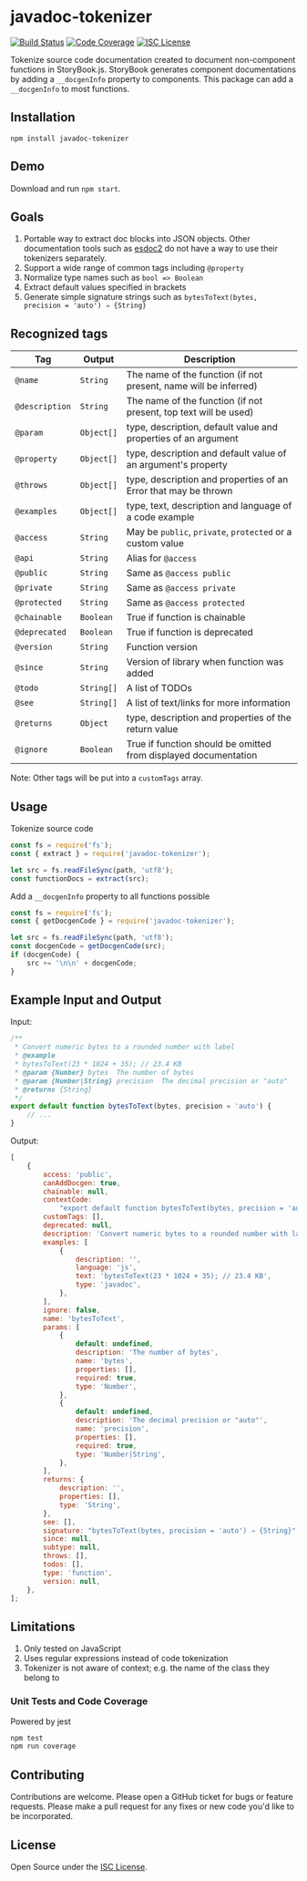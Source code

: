 # javadoc-tokenizer

[![Build Status](https://travis-ci.com/kensnyder/javadoc-tokenizer.svg?branch=master&v=0.9.2)](https://travis-ci.com/kensnyder/javadoc-tokenizer)
[![Code Coverage](https://codecov.io/gh/kensnyder/javadoc-tokenizer/branch/master/graph/badge.svg?v=0.9.2)](https://codecov.io/gh/kensnyder/javadoc-tokenizer)
[![ISC License](https://img.shields.io/npm/l/javadoc-tokenizer.svg?v=0)](https://opensource.org/licenses/ISC)

Tokenize source code documentation created to document non-component functions
in StoryBook.js. StoryBook generates component documentations by adding a
`__docgenInfo` property to components. This package can add a `__docgenInfo` to
most functions.

## Installation

`npm install javadoc-tokenizer`

## Demo

Download and run `npm start`.

## Goals

1. Portable way to extract doc blocks into JSON objects. Other documentation
   tools such as [esdoc2](https://npmjs.com/package/esdoc2) do not have a way to
   use their tokenizers separately.
1. Support a wide range of common tags including `@property`
1. Normalize type names such as `bool => Boolean`
1. Extract default values specified in brackets
1. Generate simple signature strings such as
   `bytesToText(bytes, precision = 'auto') ⇒ {String}`

## Recognized tags

| Tag            | Output     | Description                                                      |
| -------------- | ---------- | ---------------------------------------------------------------- |
| `@name`        | `String`   | The name of the function (if not present, name will be inferred) |
| `@description` | `String`   | The name of the function (if not present, top text will be used) |
| `@param`       | `Object[]` | type, description, default value and properties of an argument   |
| `@property`    | `Object[]` | type, description and default value of an argument's property    |
| `@throws`      | `Object[]` | type, description and properties of an Error that may be thrown  |
| `@examples`    | `Object[]` | type, text, description and language of a code example           |
| `@access`      | `String`   | May be `public`, `private`, `protected` or a custom value        |
| `@api`         | `String`   | Alias for `@access`                                              |
| `@public`      | `String`   | Same as `@access public`                                         |
| `@private`     | `String`   | Same as `@access private`                                        |
| `@protected`   | `String`   | Same as `@access protected`                                      |
| `@chainable`   | `Boolean`  | True if function is chainable                                    |
| `@deprecated`  | `Boolean`  | True if function is deprecated                                   |
| `@version`     | `String`   | Function version                                                 |
| `@since`       | `String`   | Version of library when function was added                       |
| `@todo`        | `String[]` | A list of TODOs                                                  |
| `@see`         | `String[]` | A list of text/links for more information                        |
| `@returns`     | `Object`   | type, description and properties of the return value             |
| `@ignore`      | `Boolean`  | True if function should be omitted from displayed documentation  |

Note: Other tags will be put into a `customTags` array.

## Usage

Tokenize source code

```js
const fs = require('fs');
const { extract } = require('javadoc-tokenizer');

let src = fs.readFileSync(path, 'utf8');
const functionDocs = extract(src);
```

Add a `__docgenInfo` property to all functions possible

```js
const fs = require('fs');
const { getDocgenCode } = require('javadoc-tokenizer');

let src = fs.readFileSync(path, 'utf8');
const docgenCode = getDocgenCode(src);
if (docgenCode) {
	src += '\n\n' + docgenCode;
}
```

## Example Input and Output

Input:

```js
/**
 * Convert numeric bytes to a rounded number with label
 * @example
 * bytesToText(23 * 1024 + 35); // 23.4 KB
 * @param {Number} bytes  The number of bytes
 * @param {Number|String} precision  The decimal precision or "auto"
 * @returns {String}
 */
export default function bytesToText(bytes, precision = 'auto') {
	// ...
}
```

Output:

```js
[
	{
		access: 'public',
		canAddDocgen: true,
		chainable: null,
		contextCode:
			"export default function bytesToText(bytes, precision = 'auto')",
		customTags: [],
		deprecated: null,
		description: 'Convert numeric bytes to a rounded number with label',
		examples: [
			{
				description: '',
				language: 'js',
				text: 'bytesToText(23 * 1024 + 35); // 23.4 KB',
				type: 'javadoc',
			},
		],
		ignore: false,
		name: 'bytesToText',
		params: [
			{
				default: undefined,
				description: 'The number of bytes',
				name: 'bytes',
				properties: [],
				required: true,
				type: 'Number',
			},
			{
				default: undefined,
				description: 'The decimal precision or "auto"',
				name: 'precision',
				properties: [],
				required: true,
				type: 'Number|String',
			},
		],
		returns: {
			description: '',
			properties: [],
			type: 'String',
		},
		see: [],
		signature: "bytesToText(bytes, precision = 'auto') ⇒ {String}",
		since: null,
		subtype: null,
		throws: [],
		todos: [],
		type: 'function',
		version: null,
	},
];
```

## Limitations

1. Only tested on JavaScript
1. Uses regular expressions instead of code tokenization
1. Tokenizer is not aware of context; e.g. the name of the class they belong to

### Unit Tests and Code Coverage

Powered by jest

```bash
npm test
npm run coverage
```

## Contributing

Contributions are welcome. Please open a GitHub ticket for bugs or feature
requests. Please make a pull request for any fixes or new code you'd like to be
incorporated.

## License

Open Source under the [ISC License](https://opensource.org/licenses/ISC).
